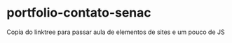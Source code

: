 # portfolio-contato-senac
Copia do linktree para passar aula de elementos de sites e um pouco de JS

